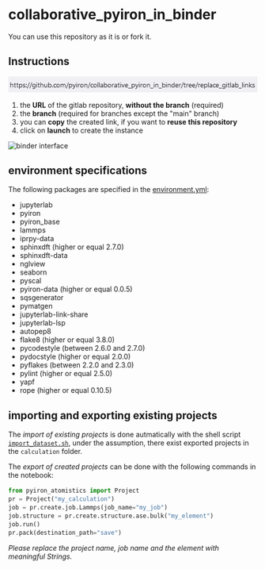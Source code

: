 # collaborative_pyiron_in_binder

You can use this repository as it is or fork it.

## Instructions

![github repo URL](figs/github_repo.png)

1. the **URL** of the gitlab repository, **without the branch** (required)
1. the **branch** (required for branches except the "main" branch)
1. you can **copy** the created link, if you want to **reuse this repository**
1. click on **launch** to create the instance

![binder interface](figs/binder_github_mpcdf.png)

## environment specifications
The following packages are specified in the [environment.yml](https://github.com/pyiron/collaborative_pyiron_in_binder/blob/import_export_projects/environment.yml):

- jupyterlab
- pyiron
- pyiron_base
- lammps
- iprpy-data
- sphinxdft (higher or equal 2.7.0)
- sphinxdft-data
- nglview
- seaborn
- pyscal
- pyiron-data (higher or equal 0.0.5)
- sqsgenerator
- pymatgen
- jupyterlab-link-share
- jupyterlab-lsp
- autopep8
- flake8 (higher or equal 3.8.0)
- pycodestyle (between 2.6.0 and 2.7.0)
- pydocstyle (higher or equal 2.0.0)
- pyflakes (between 2.2.0 and 2.3.0)
- pylint (higher or equal 2.5.0)
- yapf
- rope (higher or equal 0.10.5)

## importing and exporting existing projects
The *import of existing projects* is done autmatically with the shell script [`import_dataset.sh`](import_dataset.sh), under the assumption, there exist exported projects in the `calculation` folder.

The *export of created projects* can be done with the following commands in the notebook:

```python
from pyiron_atomistics import Project
pr = Project("my_calculation")
job = pr.create.job.Lammps(job_name="my_job")
job.structure = pr.create.structure.ase.bulk("my_element")
job.run()
pr.pack(destination_path="save")
```

*Please replace the project name, job name and the element with meaningful Strings.*

